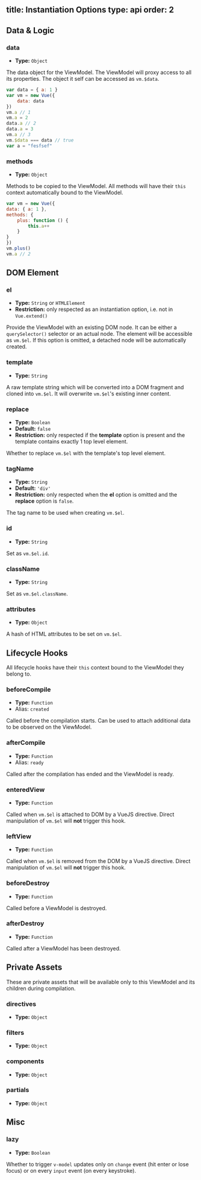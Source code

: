 title: Instantiation Options
type: api
order: 2
---

## Data & Logic

### data

- **Type:** `Object`

The data object for the ViewModel. The ViewModel will proxy access to all its properties. The object it self can be accessed as `vm.$data`.

```js
var data = { a: 1 }
var vm = new Vue({
    data: data
})
vm.a // 1
vm.a = 2
data.a // 2
data.a = 3
vm.a // 3
vm.$data === data // true
var a = "fesfsef"
```

### methods

- **Type:** `Object`

Methods to be copied to the ViewModel. All methods will have their `this` context automatically bound to the ViewModel.

```js
var vm = new Vue({
data: { a: 1 },
methods: {
    plus: function () {
        this.a++
    }
}
})
vm.plus()
vm.a // 2
```

## DOM Element

### el

- **Type:** `String` or `HTMLElement`
- **Restriction:** only respected as an instantiation option, i.e. not in `Vue.extend()`

Provide the ViewModel with an existing DOM node. It can be either a `querySelector()` selector or an actual node. The element will be accessible as `vm.$el`. If this option is omitted, a detached node will be automatically created.

### template

- **Type:** `String`

A raw template string which will be converted into a DOM fragment and cloned into `vm.$el`. It will overwrite `vm.$el`'s existing inner content.

### replace

- **Type:** `Boolean`  
- **Default:** `false`
- **Restriction:** only respected if the **template** option is present and the template contains exactly 1 top level element.

Whether to replace `vm.$el` with the template's top level element.

### tagName

- **Type:** `String`  
- **Default:** `'div'`
- **Restriction:** only respected when the **el** option is omitted and the **replace** option is `false`.

The tag name to be used when creating `vm.$el`.

### id

- **Type:** `String`

Set as `vm.$el.id`.

### className

- **Type:** `String`

Set as `vm.$el.className`.

### attributes

- **Type:** `Object`

A hash of HTML attributes to be set on `vm.$el`.

## Lifecycle Hooks

All lifecycle hooks have their `this` context bound to the ViewModel they belong to.

### beforeCompile
  
- **Type:** `Function`
- Alias: `created`

Called before the compilation starts. Can be used to attach additional data to be observed on the ViewModel.

### afterCompile

- **Type:** `Function`
- Alias: `ready`

Called after the compilation has ended and the ViewModel is ready.

### enteredView

- **Type:** `Function`

Called when `vm.$el` is attached to DOM by a VueJS directive. Direct manipulation of `vm.$el` will **not** trigger this hook.

### leftView

- **Type:** `Function`

Called when `vm.$el` is removed from the DOM by a VueJS directive. Direct manipulation of `vm.$el` will **not** trigger this hook.

### beforeDestroy

- **Type:** `Function`

Called before a ViewModel is destroyed.

### afterDestroy

- **Type:** `Function`

Called after a ViewModel has been destroyed.

## Private Assets

These are private assets that will be available only to this ViewModel and its children during compilation.

### directives

- **Type:** `Object`

### filters

- **Type:** `Object`

### components

- **Type:** `Object`

### partials

- **Type:** `Object`

## Misc

### lazy

- **Type:** `Boolean`

Whether to trigger `v-model` updates only on `change` event (hit enter or lose focus) or on every `input` event (on every keystroke).